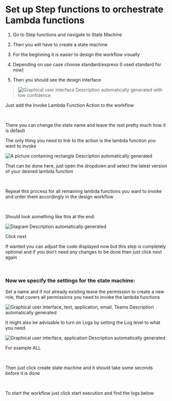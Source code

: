 # Set up Step functions to orchestrate Lambda functions

1.  Go to Step functions and navigate to State Machine

2.  Then you will have to create a state machine

3.  For the beginning it is easier to design the workflow visually

4.  Depending on use case choose standard/express (I used standard for
    now)

5.  Then you should see the design interface

> ![Graphical user interface Description automatically generated with
> low confidence](media/image1.png)

Just add the Invoke Lambda Function Action to the workflow

 

There you can change the state name and leave the rest pretty much how
it is default

The only thing you need to link to the action is the lambda function you
want to invoke

![A picture containing rectangle Description automatically
generated](media/image2.png)

That can be done here, just open the dropdown and select the latest
version of your desired lambda function

 

Repeat this process for all remaining lambda functions you want to
invoke and order them accordingly in the design workflow

 

Should look something like this at the end:

![Diagram Description automatically generated](media/image3.png)

Click next

If wanted you can adjust the code displayed now but this step is
completely optional and if you don’t need any changes to be done then
just click next again

 

### Now we specify the settings for the state machine:

Set a name and if not already existing leave the permission to create a
new role, that covers all permissions you need to invoke the lambda
functions

![Graphical user interface, text, application, email, Teams Description
automatically generated](media/image4.png)

It might also be advisable to turn on Logs by setting the Log level to
what you need.

![Graphical user interface, application Description automatically
generated](media/image5.png)

For example ALL

 

Then just click create state machine and it should take some seconds
before it is done

 

To start the workflow just click start execution and find the logs below
